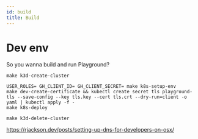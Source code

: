 ```yaml
---
id: build
title: Build
---
```


# Dev env

So you wanna build and run Playground?

```shell
make k3d-create-cluster

USER_ROLES= GH_CLIENT_ID= GH_CLIENT_SECRET= make k8s-setup-env
make dev-create-certificate && kubectl create secret tls playground-tls --save-config --key tls.key --cert tls.crt --dry-run=client -o yaml | kubectl apply -f -
make k8s-deploy

make k3d-delete-cluster
```

https://rjackson.dev/posts/setting-up-dns-for-developers-on-osx/
